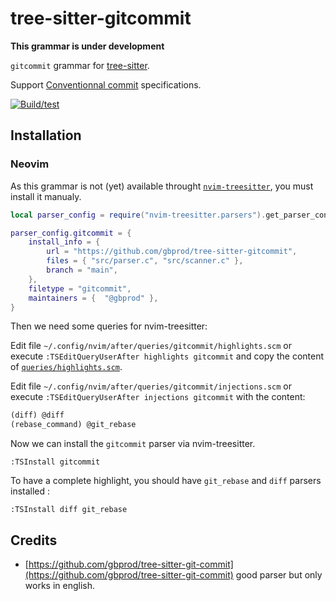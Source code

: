 # tree-sitter-gitcommit

**This grammar is under development**

`gitcommit` grammar for [tree-sitter](https://github.com/tree-sitter/tree-sitter).

Support [Conventionnal commit](https://www.conventionalcommits.org) specifications.

[![Build/test](https://github.com/gbprod/tree-sitter-gitcommit/actions/workflows/ci.yml/badge.svg)](https://github.com/gbprod/tree-sitter-gitcommit/actions/workflows/ci.yml)

## Installation

### Neovim

As this grammar is not (yet) available throught [`nvim-treesitter`](https://github.com/nvim-treesitter/nvim-treesitter),
you must install it manualy.

```lua
local parser_config = require("nvim-treesitter.parsers").get_parser_configs()

parser_config.gitcommit = {
    install_info = {
        url = "https://github.com/gbprod/tree-sitter-gitcommit",
        files = { "src/parser.c", "src/scanner.c" },
        branch = "main",
    },
    filetype = "gitcommit",
    maintainers = {  "@gbprod" },
}
```

Then we need some queries for nvim-treesitter:

Edit file `~/.config/nvim/after/queries/gitcommit/highlights.scm` or execute `:TSEditQueryUserAfter highlights gitcommit`
and copy the content of [`queries/highlights.scm`](https://github.com/gbprod/tree-sitter-gitcommit/blob/main/queries/highlights.scm).

Edit file `~/.config/nvim/after/queries/gitcommit/injections.scm` or execute `:TSEditQueryUserAfter injections gitcommit` with the content:

```scheme
(diff) @diff
(rebase_command) @git_rebase
```

Now we can install the `gitcommit` parser via nvim-treesitter.

```vim
:TSInstall gitcommit
```

To have a complete highlight, you should have `git_rebase` and `diff` parsers installed :

```vim
:TSInstall diff git_rebase
```

## Credits

- [https://github.com/gbprod/tree-sitter-git-commit](https://github.com/gbprod/tree-sitter-git-commit) good parser but only works in english.
